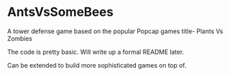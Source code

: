 AntsVsSomeBees
==============

A tower defense game based on the popular Popcap games title- Plants Vs Zombies

The code is pretty basic. Will write up a formal README later.

Can be extended to build more sophisticated games on top of.

